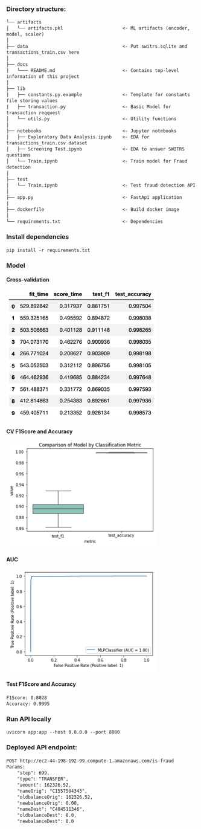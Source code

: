 ### Directory structure:

```
└── artifacts
│   └── artifacts.pkl                      <- ML artifacts (encoder, model, scaler)
│
├── data                                   <- Put switrs.sqlite and transactions_train.csv here
│
├── docs
|   └─── README.md                         <- Contains top-level information of this project
│
├── lib
|   ├── constants.py.example               <- Template for constants file storing values
|   ├── transaction.py                     <- Basic Model for transaction reqquest
│   └── utils.py                           <- Utility functions
│
├── notebooks                              <- Jupyter notebooks
│   ├── Exploratory Data Analysis.ipynb    <- EDA for transactions_train.csv dataset
│   ├── Screening Test.ipynb               <- EDA to answer SWITRS questions
│   └── Train.ipynb                        <- Train model for Fraud detection
│
├── test
│   └── Train.ipynb                        <- Test fraud detection API
│
├── app.py                                 <- FastApi application
|
├── dockerfile                             <- Build docker image
│
└── requirements.txt                       <- Dependencies
```


### Install dependencies

```
pip install -r requirements.txt
```

### Model
#### Cross-validation
<img src="https://raw.githubusercontent.com/GabrielSandoval/plentina/master/docs/KFoldCV.png" width=400>

#### CV F1Score and Accuracy
<img src="https://raw.githubusercontent.com/GabrielSandoval/plentina/master/docs/Metrics.png" width=400>

#### AUC
<img src="https://raw.githubusercontent.com/GabrielSandoval/plentina/master/docs/AUC.png" width=400>

#### Test F1Score and Accuracy

```
F1Score: 0.8028
Accuracy: 0.9995
```

### Run API locally

```
uvicorn app:app --host 0.0.0.0 --port 8080
```

### Deployed API endpoint:

```
POST http://ec2-44-198-192-99.compute-1.amazonaws.com/is-fraud
Params:
    "step": 699,
    "type": "TRANSFER",
    "amount": 162326.52,
    "nameOrig": "C1557504343",
    "oldbalanceOrig": 162326.52,
    "newbalanceOrig": 0.00,
    "nameDest": "C404511346",
    "oldbalanceDest": 0.0,
    "newbalanceDest": 0.0
```
